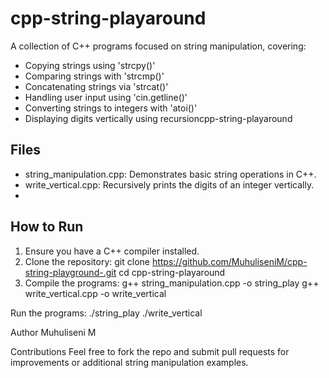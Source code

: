 # cpp-string-playaround

A collection of C++ programs focused on string manipulation, covering:

- Copying strings using 'strcpy()'
- Comparing strings with 'strcmp()'
- Concatenating strings via 'strcat()'
- Handling user input using 'cin.getline()'
- Converting strings to integers with 'atoi()'
- Displaying digits vertically using recursioncpp-string-playaround

## Files
- string_manipulation.cpp: Demonstrates basic string operations in C++.
- write_vertical.cpp: Recursively prints the digits of an integer vertically.
- 
## How to Run
1. Ensure you have a C++ compiler installed.
2. Clone the repository:
    git clone https://github.com/MuhuliseniM/cpp-string-playground-.git
    cd cpp-string-playaround
3. Compile the programs:
    g++ string_manipulation.cpp -o string_play
    g++ write_vertical.cpp -o write_vertical
  
Run the programs:
./string_play
./write_vertical

Author
Muhuliseni M

Contributions
Feel free to fork the repo and submit pull requests for improvements or additional string manipulation examples.
